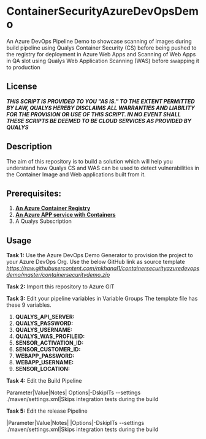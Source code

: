 # ContainerSecurityAzureDevOpsDemo
An Azure DevOps Pipeline Demo to showcase scanning of images during build pipeline using Qualys Container Security (CS) before being pushed to the registry for deployment in Azure Web Apps and Scanning of Web Apps in QA slot using Qualys Web Application Scanning (WAS) before swapping it to production

## License
_**THIS SCRIPT IS PROVIDED TO YOU "AS IS."  TO THE EXTENT PERMITTED BY LAW, QUALYS HEREBY DISCLAIMS ALL WARRANTIES AND LIABILITY FOR THE PROVISION OR USE OF THIS SCRIPT.  IN NO EVENT SHALL THESE SCRIPTS BE DEEMED TO BE CLOUD SERVICES AS PROVIDED BY QUALYS**_

## Description
The aim of this repository is to build a solution which will help you understand how Qualys CS and WAS can be used to detect vulnerabilities in the Container Image and Web applications built from it.

## **Prerequisites:**
  1. [**An Azure Container Registry**](/examples/azurecontainerregistry.md)
  2. [**An Azure APP service with Containers**](/examples/azureappservice.md)
  3. A Qualys Subscription
 
## Usage
**Task 1:** Use the Azure DevOps Demo Generator to provision the project to your Azure DevOps Org. Use the below GitHub link as source template
_https://raw.githubusercontent.com/mkhanal1/containersecurityazuredevopsdemo/master/containersecuritydemo.zip_

**Task 2:** Import this repository to Azure GIT

**Task 3:** Edit your pipeline variables in Variable Groups
The template file has these 9 variables.

  1. **QUALYS_API_SERVER:** 
  2. **QUALYS_PASSWORD:**
  3. **QUALYS_USERNAME:**
  4. **QUALYS_WAS_PROFILEID:**
  5. **SENSOR_ACTIVATION_ID:**
  6. **SENSOR_CUSTOMER_ID:**
  7. **WEBAPP_PASSWORD:**
  8. **WEBAPP_USERNAME:**
  9. **SENSOR_LOCATION:**
  
**Task 4:** Edit the Build Pipeline

Parameter|Value|Notes|
Options|-DskipITs --settings ./maven/settings.xml|Skips integration tests during the build

**Task 5:** Edit the release Pipeline

|Parameter|Value|Notes|
|Options|-DskipITs --settings ./maven/settings.xml|Skips integration tests during the build
